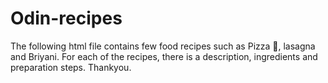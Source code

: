 # Odin-recipes
The following html file contains few food recipes such as Pizza 🍕, lasagna and Briyani. 
For each of the recipes, there is a description, ingredients and preparation steps.
Thankyou.
